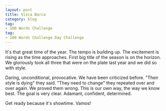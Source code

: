 ```yaml
---
layout: post
title: Visca Barca
category: blog
tag:
- 100 Words Challenge
tag:
- 100 Words Challenge Day Challenge
---
```

It's that great time of the year. The tempo is building up. The excitement is rising as the time approaches. First big title of the season is on the horizon. We gloriously took all three that were on the plate last year and we did so with style.

Daring, unconditional, provocative. We have been criticized before. "Their style is dying" they said. "They need to change" they repeated over and over again. We proved them wrong. This is our own way, the way we know best. The goal is very clear. Adamant, confident, determined.

Get ready because it's showtime. Vamos!
